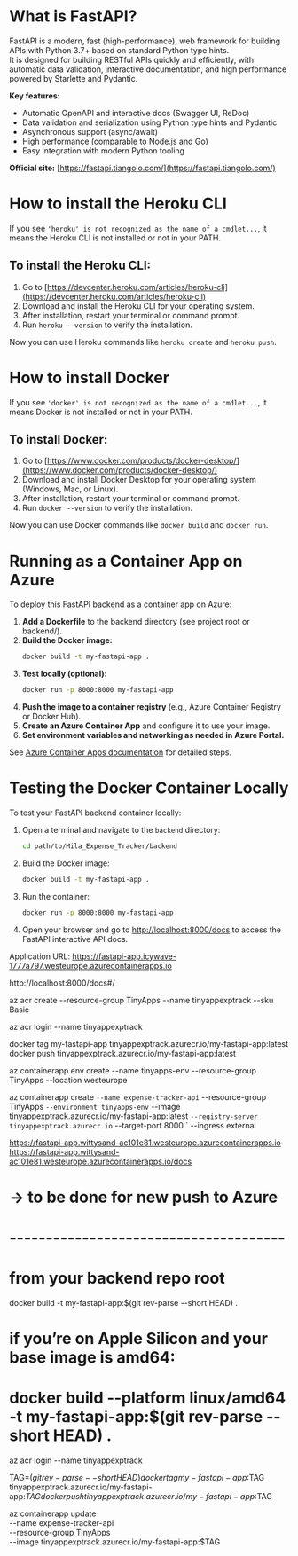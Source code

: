 # What is FastAPI?

FastAPI is a modern, fast (high-performance), web framework for building APIs with Python 3.7+ based on standard Python type hints.  
It is designed for building RESTful APIs quickly and efficiently, with automatic data validation, interactive documentation, and high performance powered by Starlette and Pydantic.

**Key features:**
- Automatic OpenAPI and interactive docs (Swagger UI, ReDoc)
- Data validation and serialization using Python type hints and Pydantic
- Asynchronous support (async/await)
- High performance (comparable to Node.js and Go)
- Easy integration with modern Python tooling

**Official site:** [https://fastapi.tiangolo.com/](https://fastapi.tiangolo.com/)

# How to install the Heroku CLI

If you see `'heroku' is not recognized as the name of a cmdlet...`, it means the Heroku CLI is not installed or not in your PATH.

## To install the Heroku CLI:

1. Go to [https://devcenter.heroku.com/articles/heroku-cli](https://devcenter.heroku.com/articles/heroku-cli)
2. Download and install the Heroku CLI for your operating system.
3. After installation, restart your terminal or command prompt.
4. Run `heroku --version` to verify the installation.

Now you can use Heroku commands like `heroku create` and `heroku push`.

# How to install Docker

If you see `'docker' is not recognized as the name of a cmdlet...`, it means Docker is not installed or not in your PATH.

## To install Docker:

1. Go to [https://www.docker.com/products/docker-desktop/](https://www.docker.com/products/docker-desktop/)
2. Download and install Docker Desktop for your operating system (Windows, Mac, or Linux).
3. After installation, restart your terminal or command prompt.
4. Run `docker --version` to verify the installation.

Now you can use Docker commands like `docker build` and `docker run`.

# Running as a Container App on Azure

To deploy this FastAPI backend as a container app on Azure:

1. **Add a Dockerfile** to the backend directory (see project root or backend/).
2. **Build the Docker image:**
   ```bash
   docker build -t my-fastapi-app .
   ```
3. **Test locally (optional):**
   ```bash
   docker run -p 8000:8000 my-fastapi-app
   ```
4. **Push the image to a container registry** (e.g., Azure Container Registry or Docker Hub).
5. **Create an Azure Container App** and configure it to use your image.
6. **Set environment variables and networking as needed in Azure Portal.**

See [Azure Container Apps documentation](https://learn.microsoft.com/en-us/azure/container-apps/) for detailed steps.

# Testing the Docker Container Locally

To test your FastAPI backend container locally:

1. Open a terminal and navigate to the `backend` directory:
   ```bash
   cd path/to/Mila_Expense_Tracker/backend
   ```

2. Build the Docker image:
   ```bash
   docker build -t my-fastapi-app .
   ```

3. Run the container:
   ```bash
   docker run -p 8000:8000 my-fastapi-app
   ```

4. Open your browser and go to [http://localhost:8000/docs](http://localhost:8000/docs) to access the FastAPI interactive API docs.


Application URL:
https://fastapi-app.icywave-1777a797.westeurope.azurecontainerapps.io

http://localhost:8000/docs#/

az acr create --resource-group TinyApps --name tinyappexptrack --sku Basic


az acr login --name tinyappexptrack

docker tag my-fastapi-app tinyappexptrack.azurecr.io/my-fastapi-app:latest
docker push tinyappexptrack.azurecr.io/my-fastapi-app:latest

az containerapp env create --name tinyapps-env --resource-group TinyApps --location westeurope

az containerapp create `
  --name expense-tracker-api `
  --resource-group TinyApps `
  --environment tinyapps-env `
  --image tinyappexptrack.azurecr.io/my-fastapi-app:latest `
  --registry-server tinyappexptrack.azurecr.io `
  --target-port 8000 `
  --ingress external

https://fastapi-app.wittysand-ac101e81.westeurope.azurecontainerapps.io
https://fastapi-app.wittysand-ac101e81.westeurope.azurecontainerapps.io/docs



# -> to be done for new push to Azure
# --------------------------------------

# from your backend repo root
docker build -t my-fastapi-app:$(git rev-parse --short HEAD) .
# if you’re on Apple Silicon and your base image is amd64:
# docker build --platform linux/amd64 -t my-fastapi-app:$(git rev-parse --short HEAD) .

az acr login --name tinyappexptrack

TAG=$(git rev-parse --short HEAD)
docker tag my-fastapi-app:$TAG tinyappexptrack.azurecr.io/my-fastapi-app:$TAG
docker push tinyappexptrack.azurecr.io/my-fastapi-app:$TAG

az containerapp update \
  --name expense-tracker-api \
  --resource-group TinyApps \
  --image tinyappexptrack.azurecr.io/my-fastapi-app:$TAG
